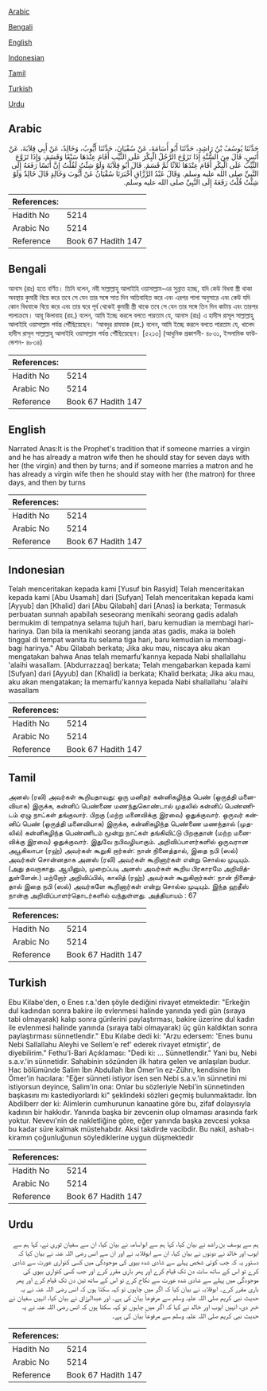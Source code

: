 [Arabic](#arabic)

[Bengali](#bengali)

[English](#english)

[Indonesian](#indonesian)

[Tamil](#tamil)

[Turkish](#turkish)

[Urdu](#urdu)

## Arabic


<div dir="rtl" lang="ar" style={{fontSize:'larger',backgroundColor:'#f8f9fa',padding:20}}>
حَدَّثَنَا يُوسُفُ بْنُ رَاشِدٍ، حَدَّثَنَا أَبُو أُسَامَةَ، عَنْ سُفْيَانَ، حَدَّثَنَا أَيُّوبُ، وَخَالِدٌ، عَنْ أَبِي قِلاَبَةَ، عَنْ أَنَسٍ، قَالَ مِنَ السُّنَّةِ إِذَا تَزَوَّجَ الرَّجُلُ الْبِكْرَ عَلَى الثَّيِّبِ أَقَامَ عِنْدَهَا سَبْعًا وَقَسَمَ، وَإِذَا تَزَوَّجَ الثَّيِّبَ عَلَى الْبِكْرِ أَقَامَ عِنْدَهَا ثَلاَثًا ثُمَّ قَسَمَ‏.‏ قَالَ أَبُو قِلاَبَةَ وَلَوْ شِئْتُ لَقُلْتُ إِنَّ أَنَسًا رَفَعَهُ إِلَى النَّبِيِّ صلى الله عليه وسلم‏.‏ وَقَالَ عَبْدُ الرَّزَّاقِ أَخْبَرَنَا سُفْيَانُ عَنْ أَيُّوبَ وَخَالِدٍ قَالَ خَالِدٌ وَلَوْ شِئْتُ قُلْتُ رَفَعَهُ إِلَى النَّبِيِّ صلى الله عليه وسلم‏.‏
</div>
<div style={{backgroundColor:'#f8f9fa',padding:20, marginBottom: 10}}><table> <thead> <tr> <th>References:</th> <th></th> </tr> </thead> <tbody><tr><td>Hadith No</td><td>5214</td></tr><tr><td>Arabic No</td><td>5214</td></tr><tr><td>Reference</td><td>Book 67 Hadith 147</td></tr></tbody></table></div>

## Bengali


<div dir="ltr" lang="bn" style={{fontSize:'larger',backgroundColor:'#f8f9fa',padding:20}}>
আনাস (রাঃ) হতে বর্ণিত। তিনি বলেন, নবী সাল্লাল্লাহু আলাইহি ওয়াসাল্লাম-এর সুন্নাত হচ্ছে, যদি কেউ বিধবা স্ত্রী থাকা অবস্থায় কুমারী বিয়ে করে তবে সে যেন তার সঙ্গে সাত দিন অতিবাহিত করে এবং এরপর পালা অনুসারে এবং কেউ যদি কোন বিধবাকে বিয়ে করে এবং তার ঘরে পূর্ব থেকেই কুমারী স্ত্রী থাকে তবে সে যেন তার সঙ্গে তিন দিন কাটায় এবং তারপর পালাক্রমে। আবূ কিলাবাহ (রহ.) বলেন, আমি ইচ্ছে করলে বলতে পারতাম যে, আনাস (রাঃ) এ হাদীস রাসূল সাল্লাল্লাহু আলাইহি ওয়াসাল্লাম পর্যন্ত পৌঁছিয়েছেন। ‘আবদুর রাযযাক (রহ.) বলেন, আমি ইচ্ছে করলে বলতে পারতাম যে, খালেদ হাদীস রাসূল সাল্লাল্লাহু আলাইহি ওয়াসাল্লাম পর্যন্ত পৌঁছিয়েছেন। [৫২১৩] (আধুনিক প্রকাশনী- ৪৮৩১, ইসলামিক ফাউন্ডেশন- ৪৮৩৪)
</div>
<div style={{backgroundColor:'#f8f9fa',padding:20, marginBottom: 10}}><table> <thead> <tr> <th>References:</th> <th></th> </tr> </thead> <tbody><tr><td>Hadith No</td><td>5214</td></tr><tr><td>Arabic No</td><td>5214</td></tr><tr><td>Reference</td><td>Book 67 Hadith 147</td></tr></tbody></table></div>

## English


<div dir="ltr" lang="en" style={{fontSize:'larger',backgroundColor:'#f8f9fa',padding:20}}>
Narrated Anas:It is the Prophet's tradition that if someone marries a virgin and he has already a matron wife then he should stay for seven days with her (the virgin) and then by turns; and if someone marries a matron and he has already a virgin wife then he should stay with her (the matron) for three days, and then by turns
</div>
<div style={{backgroundColor:'#f8f9fa',padding:20, marginBottom: 10}}><table> <thead> <tr> <th>References:</th> <th></th> </tr> </thead> <tbody><tr><td>Hadith No</td><td>5214</td></tr><tr><td>Arabic No</td><td>5214</td></tr><tr><td>Reference</td><td>Book 67 Hadith 147</td></tr></tbody></table></div>

## Indonesian


<div dir="ltr" lang="id" style={{fontSize:'larger',backgroundColor:'#f8f9fa',padding:20}}>
Telah menceritakan kepada kami [Yusuf bin Rasyid] Telah menceritakan kepada kami [Abu Usamah] dari [Sufyan] Telah menceritakan kepada kami [Ayyub] dan [Khalid] dari [Abu Qilabah] dari [Anas] ia berkata; Termasuk perbuatan sunnah apabilah seseorang menikahi seorang gadis adalah bermukim di tempatnya selama tujuh hari, baru kemudian ia membagi hari-harinya. Dan bila ia menikahi seorang janda atas gadis, maka ia boleh tinggal di tempat wanita itu selama tiga hari, baru kemudian ia membagi-bagi harinya." Abu Qilabah berkata; Jika aku mau, niscaya aku akan mengatakan bahwa Anas telah memarfu'kannya kepada Nabi shallallahu 'alaihi wasallam. [Abdurrazzaq] berkata; Telah mengabarkan kepada kami [Sufyan] dari [Ayyub] dan [Khalid] ia berkata; Khalid berkata; Jika aku mau, aku akan mengatakan; Ia memarfu'kannya kepada Nabi shallallahu 'alaihi wasallam
</div>
<div style={{backgroundColor:'#f8f9fa',padding:20, marginBottom: 10}}><table> <thead> <tr> <th>References:</th> <th></th> </tr> </thead> <tbody><tr><td>Hadith No</td><td>5214</td></tr><tr><td>Arabic No</td><td>5214</td></tr><tr><td>Reference</td><td>Book 67 Hadith 147</td></tr></tbody></table></div>

## Tamil


<div dir="ltr" lang="ta" style={{fontSize:'larger',backgroundColor:'#f8f9fa',padding:20}}>
அனஸ் (ரலி) அவர்கள் கூறியதாவது: ஒரு மனிதர் கன்னிகழிந்த பெண் (ஒருத்தி மனைவியாக) இருக்க, கன்னிப் பெண்ணை மணந்துகொண்டால் முதலில் கன்னிப் பெண்ணிடம் ஏழு நாட்கள் தங்குவார். பிறகு (மற்ற மனைவிக்கு இரவை) ஒதுக்குவார். ஒருவர் கன்னிப் பெண் (ஒருத்தி மனைவியாக) இருக்க, கன்னிகழிந்த பெண்ணை மணந்தால் (முதலில்) கன்னிகழிந்த பெண்ணிடம் மூன்று நாட்கள் தங்கிவிட்டு பிறகுதான் (மற்ற மனைவிக்கு இரவை) ஒதுக்குவார். இதுவே நபிவழியாகும். அறிவிப்பாளர்களில் ஒருவரான அபூகிலாபா (ரஹ்) அவர்கள் கூறுகி றார்கள்: நான் நினைத்தால், இதை நபி (ஸல்) அவர்கள் சொன்னதாக அனஸ் (ரலி) அவர்கள் கூறினார்கள் என்று சொல்ல முடியும். (அது தவறாகாது. ஆயினும், முறைப்படி அனஸ் அவர்கள் கூறிய பிரகாரமே அறிவித்துள்ளேன்.) மற்றோர் அறிவிப்பில், காலித் (ரஹ்) அவர்கள் கூறுகிறார்கள்: நான் நினைத்தால் இதை நபி (ஸல்) அவர்களே கூறினார்கள் என்று சொல்ல முடியும். இந்த ஹதீஸ் நான்கு அறிவிப்பாளர்தொடர்களில் வந்துள்ளது. அத்தியாயம் : 67
</div>
<div style={{backgroundColor:'#f8f9fa',padding:20, marginBottom: 10}}><table> <thead> <tr> <th>References:</th> <th></th> </tr> </thead> <tbody><tr><td>Hadith No</td><td>5214</td></tr><tr><td>Arabic No</td><td>5214</td></tr><tr><td>Reference</td><td>Book 67 Hadith 147</td></tr></tbody></table></div>

## Turkish


<div dir="ltr" lang="tr" style={{fontSize:'larger',backgroundColor:'#f8f9fa',padding:20}}>
Ebu Kilabe'den, o Enes r.a.'den şöyle dediğini rivayet etmektedir: "Erkeğin dul kadından sonra bakire ile evlenmesi halinde yanında yedi gün (sıraya tabi olmayarak) kalıp sonra günlerini paylaştırması, bakire üzerine dul kadın ile evlenmesi halinde yanında (sıraya tabi olmayarak) üç gün kaldıktan sonra paylaştırması sünnetlendir." Ebu Kılabe dedi ki: "Arzu edersem: 'Enes bunu Nebi Sallallahu Aleyhi ve Sellem'e ref' ederek rivayet etmiştir', de diyebilirim." Fethu'l-Bari Açıklaması: "Dedi ki: ... Sünnetlendir." Yani bu, Nebi s.a.v.'in sünnetidir. Sahabinin sözünden ilk hatıra gelen ve anlaşılan budur. Hac bölümünde Salim İbn Abdullah İbn Ömer'in ez-Zührı, kendisine İbn Ömer'in hacılara: "Eğer sünneti istiyor isen sen Nebi s.a.v.'in sünnetini mi istiyorsun deyince, Salim'in ona: Onlar bu sözleriyle Nebi'in sünnetinden başkasını mı kastediyorlardı ki" şeklindeki sözleri geçmiş bulunmaktadır. İbn Abdilberr der ki: Alimlerin cumhurunun kanaatine göre bu, zifaf dolayısıyla kadının bir hakkıdır. Yanında başka bir zevcenin olup olmaması arasında fark yoktur. Nevevı'nin de nakletliğine göre, eğer yanında başka zevcesi yoksa bu kadar süre kalmak müstehabdır. Aksi takdirde vacibdir. Bu nakil, ashab-ı kiramın çoğunluğunun söylediklerine uygun düşmektedir
</div>
<div style={{backgroundColor:'#f8f9fa',padding:20, marginBottom: 10}}><table> <thead> <tr> <th>References:</th> <th></th> </tr> </thead> <tbody><tr><td>Hadith No</td><td>5214</td></tr><tr><td>Arabic No</td><td>5214</td></tr><tr><td>Reference</td><td>Book 67 Hadith 147</td></tr></tbody></table></div>

## Urdu


<div dir="rtl" lang="ur" style={{fontSize:'larger',backgroundColor:'#f8f9fa',padding:20}}>
ہم سے یوسف بن راشد نے بیان کیا، کہا ہم سے ابواسامہ نے بیان کیا، ان سے سفیان ثوری نے، کہا ہم سے ایوب اور خالد نے دونوں نے بیان کیا، ان سے ابوقلابہ نے اور ان سے انس رضی اللہ عنہ نے بیان کیا کہ دستور یہ کہ جب کوئی شخص پہلے سے شادی شدہ بیوی کی موجودگی میں کسی کنواری عورت سے شادی کرے تو اس کے ساتھ سات دن تک قیام کرے اور پھر باری مقرر کرے اور جب کسی کنواری بیوی کی موجودگی میں پہلے سے شادی شدہ عورت سے نکاح کرے تو اس کے ساتھ تین دن تک قیام کرے اور پھر باری مقرر کرے۔ ابوقلابہ نے بیان کیا کہ اگر میں چاہوں تو کہہ سکتا ہوں کہ انس رضی اللہ عنہ نے یہ حدیث نبی کریم صلی اللہ علیہ وسلم سے مرفوعاً بیان کی ہے۔ اور عبدالرزاق نے بیان کیا، انہیں سفیان نے خبر دی، انہیں ایوب اور خالد نے کہا کہ اگر میں چاہوں تو کہہ سکتا ہوں کہ انس رضی اللہ عنہ نے یہ حدیث نبی کریم صلی اللہ علیہ وسلم سے مرفوعاً بیان کی ہے۔
</div>
<div style={{backgroundColor:'#f8f9fa',padding:20, marginBottom: 10}}><table> <thead> <tr> <th>References:</th> <th></th> </tr> </thead> <tbody><tr><td>Hadith No</td><td>5214</td></tr><tr><td>Arabic No</td><td>5214</td></tr><tr><td>Reference</td><td>Book 67 Hadith 147</td></tr></tbody></table></div>